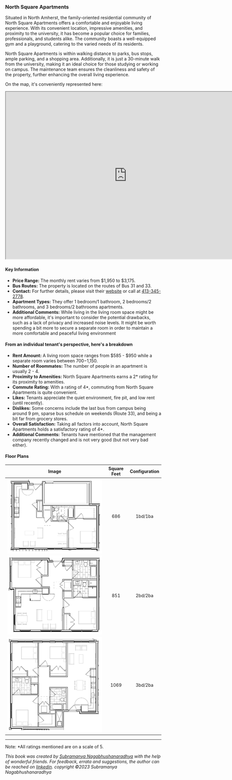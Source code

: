 ### North Square Apartments
Situated in North Amherst, the family-oriented residential community of North Square Apartments offers a comfortable and enjoyable living experience. With its convenient location, impressive amenities, and proximity to the university, it has become a popular choice for families, professionals, and students alike. The community boasts a well-equipped gym and a playground, catering to the varied needs of its residents.

North Square Apartments is within walking distance to parks, bus stops, ample parking, and a shopping area. Additionally, it is just a 30-minute walk from the university, making it an ideal choice for those studying or working on campus. The maintenance team ensures the cleanliness and safety of the property, further enhancing the overall living experience.

On the map, it's conveniently represented here:
<div class="responsive-container">
    <iframe src="https://www.google.com/maps/d/embed?mid=1fakV72YJx0FfuMPGMbV9bHQOkcHJFyQ&ehbc=2E312F" width="780" height="540"></iframe>
</div>

#### Key Information
- **Price Range:** The monthly rent varies from $1,950 to $3,175.
- **Bus Routes:** The property is located on the routes of Bus 31 and 33.
- **Contact:** For further details, please visit their [website](https://www.northsquareapartments.com) or call at [413-345-2778](tel:413-345-2778).
- **Apartment Types:** They offer 1 bedroom/1 bathroom, 2 bedrooms/2 bathrooms, and 3 bedrooms/2 bathrooms apartments.
- **Additional Comments:** While living in the living room space might be more affordable, it's important to consider the potential drawbacks, such as a lack of privacy and increased noise levels. It might be worth spending a bit more to secure a separate room in order to maintain a more comfortable and peaceful living environment

#### From an individual tenant's perspective, here's a breakdown
- **Rent Amount:** A living room space ranges from $585 - $950 while a separate room varies between $700-$1,150.
- **Number of Roommates:** The number of people in an apartment is usually 2 - 4.
- **Proximity to Amenities:** North Square Apartments earns a 2* rating for its proximity to amenities.
- **Commute Rating:** With a rating of 4*, commuting from North Square Apartments is quite convenient.
- **Likes:** Tenants appreciate the quiet environment, fire pit, and low rent (until recently).
- **Dislikes:** Some concerns include the last bus from campus being around 9 pm, sparse bus schedule on weekends (Route 33), and being a bit far from grocery stores.
- **Overall Satisfaction:** Taking all factors into account, North Square Apartments holds a satisfactory rating of 4*.
- **Additional Comments:** Tenants have mentioned that the management company recently changed and is not very good (but not very bad either).

#### Floor Plans
| Image | Square Feet | Configuration |
| :---: | :---: | :---: |
| ![Floor Plan 1](/assets/northsquare_floorplan_1.webp) | 686 | 1bd/1ba |
| ![Floor Plan 2](/assets/northsquare_floorplan_2.webp) | 851 | 2bd/2ba |
| ![Floor Plan 3](/assets/northsquare_floorplan_3.webp) | 1069 | 3bd/2ba |

---
Note: 
*All ratings mentioned are on a scale of 5.

*This book was created by [Subramanya Nagabhushanaradhya](https://subramanya.ai) with the help of wonderful friends. For feedback, errata and suggestions, the author can be reached on [linkedin](https://www.linkedin.com/in/nsubramanya). copyright ©2023 Subramanya Nagabhushanaradhya*